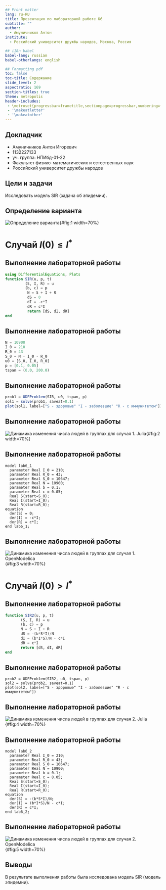 ```yaml
---
## Front matter
lang: ru-RU
title: Презентация по лабораторной работе №6
subtitle: ""
author:
  - Амуничников Антон
institute:
  - Российский университет дружбы народов, Москва, Россия

## i18n babel
babel-lang: russian
babel-otherlangs: english

## Formatting pdf
toc: false
toc-title: Содержание
slide_level: 2
aspectratio: 169
section-titles: true
theme: metropolis
header-includes:
 - \metroset{progressbar=frametitle,sectionpage=progressbar,numbering=fraction}
 - '\makeatletter'
 - '\makeatother'
---
```



## Докладчик

  * Амуничников Антон Игоревич
  * 1132227133
  * уч. группа: НПИбд-01-22
  * Факультет физико-математических и естественных наук
  * Российский университет дружбы народов

## Цели и задачи

Исследовать модель SIR (задача об эпидемии).

## Определение варианта

![Определение варианта](image/1.png){#fig:1 width=70%}


# Случай $I(0) \leq I^*$

## Выполнение лабораторной работы

```julia
using DifferentialEquations, Plots
function SIR(u, p, t)
         (S, I, R) = u
         (b, c) = p
          N = S + I + R
          dS = 0
          dI = -c*I
          dR = c*I
          return [dS, dI, dR]
end
```

## Выполнение лабораторной работы

```julia
N = 10900
I_0 = 210
R_0 = 43
S_0 = N - I_0 - R_0
u0 = [S_0, I_0, R_0]
p = [0.1, 0.05]
tspan = (0.0, 200.0)
```

## Выполнение лабораторной работы

```julia
prob1 = ODEProblem(SIR, u0, tspan, p)
sol1 = solve(prob1, saveat=0.1)
plot(sol1, label=["S - здоровые" "I - заболевшие" "R - с иммунитетом"])
```

## Выполнение лабораторной работы

![Динамика изменения числа людей в группах для случая 1. Julia](image/2.png){#fig:2 width=70%}


## Выполнение лабораторной работы

```
model lab6_1
  parameter Real I_0 = 210;
  parameter Real R_0 = 43;
  parameter Real S_0 = 10647;
  parameter Real N = 10900;
  parameter Real b = 0.1;
  parameter Real c = 0.05;
  Real S(start=S_0);
  Real I(start=I_0);
  Real R(start=R_0);
equation
  der(S) = 0;
  der(I) = -c*I;
  der(R) = c*I;
end lab6_1;
```

## Выполнение лабораторной работы

![Динамика изменения числа людей в группах для случая 1. OpenModelica](image/3.png){#fig:3 width=70%}

# Случай $I(0) > I^*$

## Выполнение лабораторной работы


```julia
function SIR2(u, p, t)
       (S, I, R) = u
       (b, c) = p
       N = S + I + R
       dS = -(b*S*I)/N
       dI = (b*I*S)/N - c*I
       dR = c*I
       return [dS, dI, dR]
end
```

## Выполнение лабораторной работы

```
prob2 = ODEProblem(SIR2, u0, tspan, p)
sol2 = solve(prob2, saveat=0.1)
plot(sol2, label=["S - здоровые" "I - заболевшие" "R - с иммунитетом"])
```

## Выполнение лабораторной работы

![Динамика изменения числа людей в группах для случая 2. Julia](image/4.png){#fig:4 width=70%}

## Выполнение лабораторной работы

```
model lab6_2
  parameter Real I_0 = 210;
  parameter Real R_0 = 43;
  parameter Real S_0 = 10647;
  parameter Real N = 10900;
  parameter Real b = 0.1;
  parameter Real c = 0.05;
  Real S(start=S_0);
  Real I(start=I_0);
  Real R(start=R_0);
equation
  der(S) = -(b*S*I)/N;
  der(I) = (b*I*S)/N - c*I;
  der(R) = c*I;
end lab6_2;
```

## Выполнение лабораторной работы

![Динамика изменения числа людей в группах для случая 2. OpenModelica](image/5.png){#fig:5 width=70%}

## Выводы

В результате выполнения работы была исследована модель SIR (модель эпидемии).



